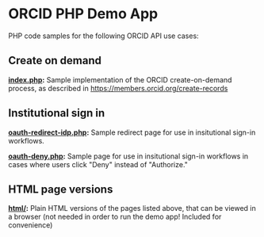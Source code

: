 # ORCID PHP Demo App

PHP code samples for the following ORCID API use cases:

## Create on demand

**[index.php](index.php):** Sample implementation of the ORCID create-on-demand
process, as described in https://members.orcid.org/create-records

## Institutional sign in

**[oauth-redirect-idp.php](oauth-redirect-idp.php):** Sample redirect page for
use in insitutional sign-in workflows.

**[oauth-deny.php](oauth-deny.php):** Sample page for use in insitutional
sign-in workflows in cases where users click "Deny" instead of "Authorize."

## HTML page versions

**[html/](html/):** Plain HTML versions of the pages listed above, that can be
viewed in a browser (not needed in order to run the demo app! Included for
convenience)
